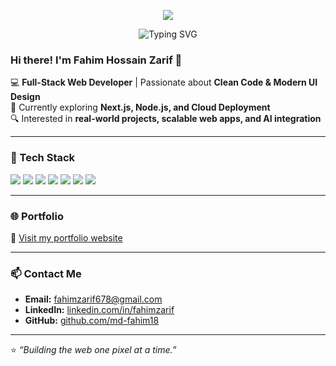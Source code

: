 <p align="center">
  <img src="https://i.ibb.co.com/nMcR0kSJ/Grey-and-Black-Simple-Marketing-Linked-In-Banner.png" />
</p>

<p align="center">
  <img src="https://readme-typing-svg.herokuapp.com?font=Fira+Code&size=24&duration=3000&pause=1000&center=true&vCenter=true&multiline=true&width=600&lines=Hi+there!+I'm+Rishav+Kumar+🚀;" alt="Typing SVG">
</p>

### Hi there! I'm Fahim Hossain Zarif 🚀  
💻 **Full-Stack Web Developer** | Passionate about **Clean Code & Modern UI Design**  
🌱 Currently exploring **Next.js, Node.js, and Cloud Deployment**  
🔍 Interested in **real-world projects, scalable web apps, and AI integration**

---

### 🧰 Tech Stack
<p align="left">
  <img src="https://img.shields.io/badge/HTML5-E34F26?style=for-the-badge&logo=html5&logoColor=white"/>
  <img src="https://img.shields.io/badge/CSS3-1572B6?style=for-the-badge&logo=css3&logoColor=white"/>
  <img src="https://img.shields.io/badge/JavaScript-F7DF1E?style=for-the-badge&logo=javascript&logoColor=black"/>
  <img src="https://img.shields.io/badge/React-20232A?style=for-the-badge&logo=react&logoColor=61DAFB"/>
  <img src="https://img.shields.io/badge/Next.js-000000?style=for-the-badge&logo=nextdotjs&logoColor=white"/>
  <img src="https://img.shields.io/badge/Node.js-339933?style=for-the-badge&logo=node.js&logoColor=white"/>
  <img src="https://img.shields.io/badge/Tailwind_CSS-38B2AC?style=for-the-badge&logo=tailwind-css&logoColor=white"/>
</p>

---

### 🌐 Portfolio
🔗 [Visit my portfolio website](https://your-portfolio-link.com)

---

### 📫 Contact Me
- **Email:** fahimzarif678@gmail.com  
- **LinkedIn:** [linkedin.com/in/fahimzarif](https://linkedin.com/in/fahimzarif)  
- **GitHub:** [github.com/md-fahim18](https://github.com/md-fahim18)

---

⭐️ *“Building the web one pixel at a time.”*
